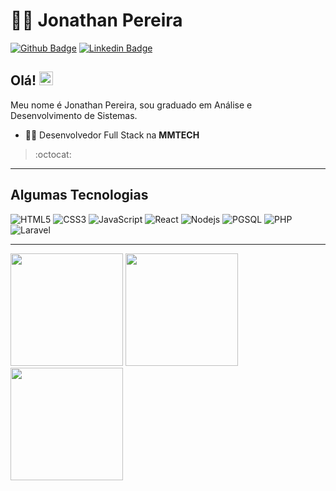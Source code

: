 # :man_technologist: Jonathan Pereira

[![Github Badge](https://img.shields.io/badge/-Github-000?style=flat-square&logo=Github&logoColor=white&link=https://github.com/pereirajo)](https://github.com/pereirajo)
[![Linkedin Badge](https://img.shields.io/badge/-LinkedIn-blue?style=flat-square&logo=Linkedin&logoColor=white&link=https://www.linkedin.com/in/pereirajo/)](https://www.linkedin.com/in/pereirajo/)

## Olá! <img src="https://github.com/pereirajo/pereirajo/blob/master/assets/hi.gif" width="22px">

Meu nome é Jonathan Pereira, sou graduado em Análise e Desenvolvimento de Sistemas.

- :office_worker: Desenvolvedor Full Stack na **MMTECH**

> :octocat:

---

  
## Algumas Tecnologias

  ![HTML5](https://img.shields.io/badge/-HTML5-E34F26?style=flat-square&logo=html5&logoColor=white)
  ![CSS3](https://img.shields.io/badge/-CSS3-549FDE?style=flat-square&logo=css3&logoColor=white)
  ![JavaScript](https://img.shields.io/badge/-JavaScript-F7B93E?style=flat-square&logo=javascript&logoColor=fff)
  ![React](https://img.shields.io/badge/-React.js-45b8d8?style=flat-square&logo=react&logoColor=white)
  ![Nodejs](https://img.shields.io/badge/-Node.js-43853d?style=flat-square&logo=Node.js&logoColor=white)
  ![PGSQL](https://img.shields.io/badge/-PGSQL-4169E1?style=flat-square&logo=postgresql&logoColor=white)
  ![PHP](https://img.shields.io/badge/-PHP-777BB4?style=flat-square&logo=php&logoColor=white)
  ![Laravel](https://img.shields.io/badge/-Laravel-FF2D20?style=flat-square&logo=laravel&logoColor=white)
  
  ---
<div>
  <img height="180em" src="https://github-readme-stats.vercel.app/api?username=pereirajo&theme=vue-dark&show_icons=true&hide_border=true&count_private=true"/>
  <img height="180em" src="https://github-readme-stats.vercel.app/api/top-langs/?username=pereirajo&theme=vue-dark&show_icons=true&hide_border=true&layout=compact"/>
</div>
  <img height="180em" src="https://github-readme-streak-stats.herokuapp.com/?user=pereirajo&theme=vue-dark&hide_border=true"/>  
